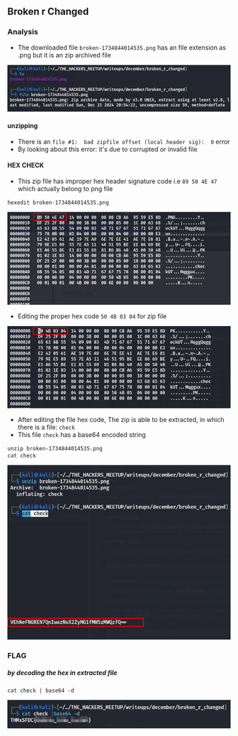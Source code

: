 ## Broken r Changed

### Analysis

* The downloaded file `broken-1734844014535.png` has an file extension as .png but it is an zip archived file

![ls_type_not_png](https://github.com/shybu9/THE_HACKERS_MEETUP/blob/main/writeups/december/broken_r_changed/ls_type_not_png.png)<br>

#### unzipping

* There is an `file #1:  bad zipfile offset (local header sig):  0` error
* By looking about this error: it's due to corrupted or invalid file

#### HEX CHECK

* This zip file has improper hex header signature code i.e `89 50 4E 47` which actually belong to png file

```
hexedit broken-1734844014535.png 
```

![improper_hex](https://github.com/shybu9/THE_HACKERS_MEETUP/blob/main/writeups/december/broken_r_changed/improper_hex.png)<br>

* Editing the proper hex code `50 4B 03 04` for zip file

![proper_hexcode](https://github.com/shybu9/THE_HACKERS_MEETUP/blob/main/writeups/december/broken_r_changed/proper_hexcode.png)<br>

* After editing the file hex code, The zip is able to be extracted, in which there is a file: `check` 
* This file `check` has a base64 encoded string

```
unzip broken-1734844014535.png 
cat check
```

![zip_ext_check](https://github.com/shybu9/THE_HACKERS_MEETUP/blob/main/writeups/december/broken_r_changed/zip_ext_check.png)<br>

### FLAG

##### by decoding the hex in extracted file

```
cat check | base64 -d
```

![flag](https://github.com/shybu9/THE_HACKERS_MEETUP/blob/main/writeups/december/broken_r_changed/flag.png)<br>